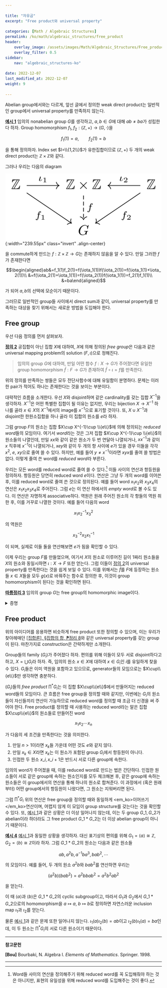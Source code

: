 ```yaml
---

title: "자유곱"
excerpt: "Free product와 universal property"

categories: [Math / Algebraic Structures]
permalink: /ko/math/algebraic_structures/free_product
header:
    overlay_image: /assets/images/Math/Algebraic_Structures/Free_product.png
    overlay_filter: 0.5
sidebar: 
    nav: "algebraic_structures-ko"

date: 2022-12-07
last_modified_at: 2022-12-07
weight: 9

---
```


Abelian group에서와는 다르게, 앞선 글에서 정의한 weak direct product는 일반적인 group에서 universal property를 만족하지 않는다.

<div class="example" markdown="1">

<ins id="ex1">**예시 1**</ins> 임의의 nonabelian group $G$를 생각하고, $a,b\in G$에 대해 $ab\neq ba$가 성립한다 하자. Group homomorphism $f_1, f_2: (\mathbb{Z},+)\rightarrow (G,\cdot)$을

$$f_1(1)=a, \qquad f_2(1)=b$$

을 통해 정의하자. Index set $I=\\{1,2\\}$가 유한집합이므로 $(\mathbb{Z},+)$ 두 개의 weak direct product는 $\mathbb{Z}\times\mathbb{Z}$와 같다. 

그러나 우리는 다음의 diagram

![counterexample](/assets/images/Math/Algebraic_Structures/Free_product-1.png){:width="239.55px" class="invert" .align-center}

을 commute하게 만드는 $f:\mathbb{Z}\times\mathbb{Z}\rightarrow G$는 존재하지 않음을 알 수 있다. 만일 그러한 $f$가 존재한다면 

$$\begin{aligned}ab&=f_1(1)f_2(1)=f(\iota_1(1))f(\iota_2(1))=f(\iota_1(1)+\iota_2(1))\\
&=f(\iota_2(1)+\iota_1(1))=f(\iota_2(1))f(\iota_1(1))=f_2(1)f_1(1)\\
&=ba\end{aligned}$$

가 되어 $a,b$의 선택에 모순이기 때문이다.

</div>

그러므로 일반적인 group들 사이에서 direct sum과 같이, universal property를 만족하는 대상을 찾기 위해서는 새로운 방법을 도입해야 한다.

## Free group

우선 다음 정의를 먼저 살펴보자.

<div class="definition" markdown="1">

<ins id="def2">**정의 2**</ins> 공집합이 아닌 집합 $X$에 대하여, $X$에 의해 정의된 *free group*은 다음과 같은 universal mapping problem의 solution $(F,\iota)$으로 정해진다.

> 임의의 group $G$에 대하여, 만일 어떤 함수 $f:X\rightarrow G$가 주어졌다면 유일한 group homomorphism $\bar{f}:F\rightarrow G$가 존재하여 $\bar{f}\circ\iota=f$를 만족한다.

</div>

위의 정의를 만족하는 쌍들은 모두 전단사함수에 대해 유일함이 분명하다. 문제는 이러한 pair가 적어도 하나는 존재한다는 것을 보이는 부분이다.

대략적인 흐름을 소개한다. 우선 $X$와 disjoint하며 같은 cardinality를 갖는 집합 $X^{-1}$을 생각하자. $X^{-1}$은 어떤 특별한 집합이 될 이유는 없지만, 우리는 bijection $X\rightarrow X^{-1}$ 하나를 골라 $x\in X$의 $X^{-1}$에서의 image를 $x^{-1}$으로 표기할 것이다. 또, $X\cup X^{-1}$과 disjoint한 한원소집합을 하나 골라 이 집합의 원소를 $e$라 하자. 

그럼 group $F$의 원소는 집합 $X\cup X^{-1}\cup \\{e\\}$에 의해 정의되는 *reduced word*들의 모임이다. 여기서 *word*라는 것은 그저 집합 $X\cup X^{-1}\cup \\{e\\}$의 원소들의 나열인데, 만일 $xx$와 같이 같은 원소가 두 번 연달아 나열되거나, $xx^{-1}$과 같이 $x$ 직후에 $x^{-1}$이 나열되거나, $xey$와 같이 두 개의 항 사이에 $e$가 있을 경우 이들을 각각 $x^2$, $e$, $xy$으로 줄여 쓸 수 있다. 하지만, 예를 들어 $y\neq x^{-1}$이라면 $xyx$를 줄여 쓸 방법은 없다. 이렇게 줄여 쓴 word를 *reduced word*라 부른다. 

우리는 모든 word를 reduced word로 줄여 쓸 수 있다.[^1] 이들 사이의 연산과 항등원을 정의하자. 항등원은 당연히 reduced word $e$이다. 연산은 그냥 두 개의 word를 이어쓴 후, 이를 reduced word로 줄여 쓴 것으로 정의된다. 예를 들어 word $x_1x_2$와 $x_3x_4$의 연산은 $x_1x_2x_3x_4$로 주어진다. 그럼 $e$는 이 연산 하에서의 *empty word*로 볼 수도 있다. 이 연산은 자명하게 associative하다. 역원은 원래 주어진 원소의 각 항들의 역원 취한 후, 이를 거꾸로 나열한 것이다. 예를 들어 다음의 word

$$x_1x_2^{-1}x_3^2$$

의 역원은

$$x_3^{-2}x_2x_1^{-1}$$

이 되며, 실제로 이들 둘을 연산해보면 $e$가 됨을 확인할 수 있다. 

이제 우리는 group $F$를 만들었으며, 여기서 $X$의 원소로 이루어진 길이 1짜리 원소들을 $X$의 원소와 동일시하면 $\iota:X\rightarrow F$ 또한 얻는다. 그럼 이들이 [정의 2](#def2)의 universal property를 만족한다는 것을 쉽게 보일 수 있다. 이를 위해서는 $\bar{f}$를 $F$에 등장하는 원소들 $x\in X$들을 모두 $g(x)$로 바꿔주는 함수로 정의한 후, 이것이 group homomorphism이 된다는 것을 확인하면 된다.

<div class="proposition" markdown="1">

<ins id="cor3">**따름정리 3**</ins> 임의의 group $G$는 free group의 homomorphic image이다.

</div>
<details class="proof" markdown="1">
<summary>증명</summary>

$G$의 generator들의 모임 $X$를 생각한 후, $X$에 대한 free group $F$를 생각하자. 함수 $X\hookrightarrow G$에 의해 정의되는 $F$에서 $G$로의 group homomorphism이 존재하며, 이 homomorphism의 image는 $G$의 generator들을 모두 포함하므로 surjective하다.

</details>

## Free product

위의 아이디어를 응용하면 비슷하게 free product 또한 정의할 수 있으며, 이는 우리가 찾아헤매던 [\[집합론\], §집합의 합, ⁋정리 8](/ko/math/set_theory/sum_of_sets#thm8)와 같은 universal property를 갖는 group이 된다. 마찬가지로 construction은 간략하게만 소개한다. 

Group들의 family $(G_i)$가 주어졌다 하자. 편의를 위해 이들이 모두 서로 disjoint하다고 하고, $X=\bigcup G_i$라 하자. 즉, 임의의 원소 $x\in X$에 대하여 $x\in G_i$인 $i$를 유일하게 찾을 수 있다. $G_i$들은 이미 역원을 포함하고 있으므로, generator들의 모임으로는 $X\cup\\{e\\}$만 생각하면 충분하다. 

$(G_i)$들의 *free product* $\prod^\ast  G_i$는 이 집합 $X\cup\\{e\\}$에서 만들어지는 reduced word들의 모임이다. 큰 흐름은 free group을 정의할 때와 같지만, 이번에는 $G_i$의 원소들이 자신들끼리 연산이 가능하므로 reduced word를 정의할 때 조금 더 신경을 써 주어야 한다. Free product를 정의할 때 사용하는 reduced word라는 말은 집합 $X\cup\\{e\\}$의 원소들로 만들어진 word

$$x_1x_2\cdots x_n$$

가 다음의 세 조건을 만족한다는 것을 의미한다.

1. 만일 $n>1$이라면 $x_k$들 가운데 어떤 것도 $e$와 같지 않다. 
2. 만일 $x_k\in X$라면 $x_k$는 이 원소가 포함된 group $G_i$에서 항등원이 아니다. 
3. 인접한 두 원소 $x\_i, x\_{i+1}$은 반드시 서로 다른 group에 속한다.

임의의 word가 주어졌을 때, 이를 reduced word로 만드는 법은 간단하다. 인접한 원소들이 서로 같은 group에 속하는 원소인지를 모두 체크해본 후, 같은 group에 속하는 원소들은 이 group에서의 연산을 통해 하나의 원소로 합쳐준다. 이 과정에서 (혹은 원래부터) 어떤 group에서의 항등원이 나왔다면, 그 원소는 지워버리면 된다. 

그럼 $\prod^\ast G_i$ 위의 연산은 free group을 정의할 때와 동일하게 <em_ko>이어쓰기</em_ko>연산이며, 어렵지 않게 이 모임이 group structure를 갖는다는 것을 확인할 수 있다. 또, [예시 1](#ex1)과 같은 상황은 더 이상 일어나지 않는데, 이는 두 group $G\_1,G\_2$가 abelian이라 하더라도 그 free product $G\_1\ast G\_2$는 더 이상 abelian group이 아니기 때문이다.

<div class="example" markdown="1">

<ins id="ex4">**예시 4**</ins> [예시 1](#ex1)과 동일한 상황을 생각하자. 대신 표기상의 편의를 위해 $G_1=\langle a\rangle\cong\mathbb{Z}$, $G_2=\langle b\rangle\cong\mathbb{Z}$이라 하자. 그럼 $G\_1\ast G\_2$의 원소는 다음과 같은 원소들

$$ab, a^2b, a^{-1}ba^3, bab^2, \cdots$$

의 모임이다. 예를 들어, 두 개의 원소 $a^2b$와 $bab^2$를 연산하면 우리는

$$(a^2b)(bab^2)=a^2bbab^2=a^2b^2ab^2$$

을 얻는다. 

이 때 $\langle a\rangle$과 $\langle b\rangle$은 $G\_1\ast G\_2$의 cyclic subgroup이고, 따라서 $G_1$과 $G_2$에서 $G\_1\ast G\_2$으로의 homomorphism을 $a\mapsto a$, $b\mapsto b$로 정의하면 자연스러운 inclusion map $\iota_1$과 $\iota_2$를 얻는다. 

물론 [예시 1](#ex1)과 같은 문제 또한 일어나지 않는다. $\iota_1(a)\iota_2(b)=ab$이고 $\iota_2(b)\iota_1(a)=ba$인데, 이 두 원소는 $\prod^\ast G_i$의 서로 다른 원소이기 때문이다.

</div>

---

**참고문헌**

**[Bou]** Bourbaki, N. Algebra I. *Elements of Mathematics*. Springer. 1998.  

---

[^1]: Word들 사이의 연산을 정의해주기 위해 reduced word를 꼭 도입해줘야 하는 것은 아니지만, 표현의 유일성을 위해 reduced word를 도입해주는 것이 좋다. 